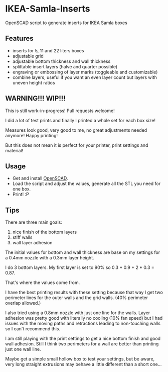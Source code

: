 # IKEA-Samla-Inserts
OpenSCAD script to generate inserts for IKEA Samla boxes

## Features
- inserts for 5, 11 and 22 liters boxes
- adjustable grid
- adjustable bottom thickness and wall thickness
- splittable insert layers (halve and quarter possible)
- engraving or embossing of layer marks (toggleable and customizable)
- combine layers, useful if you want an even layer count but layers with uneven height ratios

## WARNING!!! WIP!!!
This is still work-in-progress! Pull requests welcome!

I did a lot of test prints and finally I printed a whole set for each box size!

Measures look good, very good to me, no great adjustments needed anymore! Happy printing!

But this does not mean it is perfect for your printer, print settings and material!

## Usage
- Get and install [OpenSCAD](https://www.openscad.org/).
- Load the script and adjust the values, generate all the STL you need for one box.
- Print! :P

## Tips

There are three main goals:
1. nice finish of the bottom layers
2. stiff walls
3. wall layer adhesion

The initial values for bottom and wall thickness are base on my settings for a 0.4mm nozzle with a 0.3mm layer height.

I do 3 bottom layers.
My first layer is set to 90% so 0.3 * 0.9 + 2 * 0.3 = 0.87.

That's where the values come from.

I have the best printing results with these setting because that way I get two perimeter lines for the outer walls
and the grid walls. (40% perimeter overlap allowed.)

I also tried using a 0.8mm nozzle with just one line for the walls. Layer adhesion was pretty good with literally no cooling
(10% fan speed) but I had issues with the moving paths and retractions leading to non-touching walls so I can't recommend this.

I am still playing with the print settings to get a nice bottom finish and good wall adhesion. Still I think two perimeters for a wall are better than printing just one wall line.

Maybe get a simple small hollow box to test your settings, but be aware, very long straight extrusions may behave a little different than a short one...